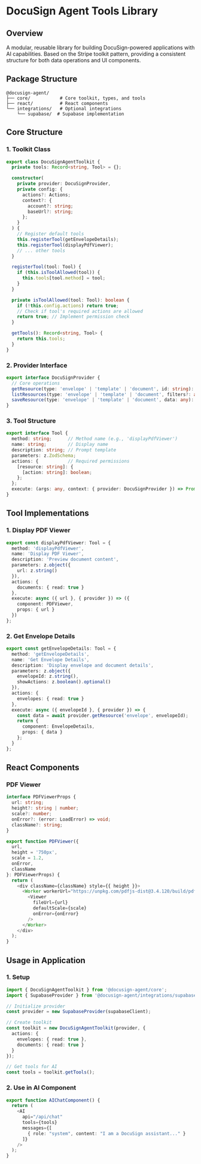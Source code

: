 # DocuSign Agent Tools Library

## Overview
A modular, reusable library for building DocuSign-powered applications with AI capabilities. Based on the Stripe toolkit pattern, providing a consistent structure for both data operations and UI components.

## Package Structure
```
@docusign-agent/
├── core/           # Core toolkit, types, and tools
├── react/          # React components
└── integrations/   # Optional integrations
    └── supabase/  # Supabase implementation
```

## Core Structure

### 1. Toolkit Class
```typescript
export class DocuSignAgentToolkit {
  private tools: Record<string, Tool> = {};

  constructor(
    private provider: DocuSignProvider,
    private config: {
      actions?: Actions;
      context?: {
        account?: string;
        baseUrl?: string;
      };
    }
  ) {
    // Register default tools
    this.registerTool(getEnvelopeDetails);
    this.registerTool(displayPdfViewer);
    // ... other tools
  }

  registerTool(tool: Tool) {
    if (this.isToolAllowed(tool)) {
      this.tools[tool.method] = tool;
    }
  }

  private isToolAllowed(tool: Tool): boolean {
    if (!this.config.actions) return true;
    // Check if tool's required actions are allowed
    return true; // Implement permission check
  }

  getTools(): Record<string, Tool> {
    return this.tools;
  }
}
```

### 2. Provider Interface
```typescript
export interface DocuSignProvider {
  // Core operations
  getResource(type: 'envelope' | 'template' | 'document', id: string): Promise<any>;
  listResources(type: 'envelope' | 'template' | 'document', filters?: any): Promise<any[]>;
  saveResource(type: 'envelope' | 'template' | 'document', data: any): Promise<void>;
}
```

### 3. Tool Structure
```typescript
export interface Tool {
  method: string;      // Method name (e.g., 'displayPdfViewer')
  name: string;        // Display name
  description: string; // Prompt template
  parameters: z.ZodSchema;
  actions: {           // Required permissions
    [resource: string]: {
      [action: string]: boolean;
    };
  };
  execute: (args: any, context: { provider: DocuSignProvider }) => Promise<any>;
}
```

## Tool Implementations

### 1. Display PDF Viewer
```typescript
export const displayPdfViewer: Tool = {
  method: 'displayPdfViewer',
  name: 'Display PDF Viewer',
  description: 'Preview document content',
  parameters: z.object({
    url: z.string()
  }),
  actions: {
    documents: { read: true }
  },
  execute: async ({ url }, { provider }) => ({
    component: PDFViewer,
    props: { url }
  })
};
```

### 2. Get Envelope Details
```typescript
export const getEnvelopeDetails: Tool = {
  method: 'getEnvelopeDetails',
  name: 'Get Envelope Details',
  description: 'Display envelope and document details',
  parameters: z.object({
    envelopeId: z.string(),
    showActions: z.boolean().optional()
  }),
  actions: {
    envelopes: { read: true }
  },
  execute: async ({ envelopeId }, { provider }) => {
    const data = await provider.getResource('envelope', envelopeId);
    return {
      component: EnvelopeDetails,
      props: { data }
    };
  }
};
```

## React Components

### PDF Viewer
```typescript
interface PDFViewerProps {
  url: string;
  height?: string | number;
  scale?: number;
  onError?: (error: LoadError) => void;
  className?: string;
}

export function PDFViewer({ 
  url, 
  height = '750px',
  scale = 1.2,
  onError,
  className 
}: PDFViewerProps) {
  return (
    <div className={className} style={{ height }}>
      <Worker workerUrl="https://unpkg.com/pdfjs-dist@3.4.120/build/pdf.worker.min.js">
        <Viewer
          fileUrl={url}
          defaultScale={scale}
          onError={onError}
        />
      </Worker>
    </div>
  );
}
```

## Usage in Application

### 1. Setup
```typescript
import { DocuSignAgentToolkit } from '@docusign-agent/core';
import { SupabaseProvider } from '@docusign-agent/integrations/supabase';

// Initialize provider
const provider = new SupabaseProvider(supabaseClient);

// Create toolkit
const toolkit = new DocuSignAgentToolkit(provider, {
  actions: {
    envelopes: { read: true },
    documents: { read: true }
  }
});

// Get tools for AI
const tools = toolkit.getTools();
```

### 2. Use in AI Component
```typescript
export function AIChatComponent() {
  return (
    <AI
      api="/api/chat"
      tools={tools}
      messages={[
        { role: "system", content: "I am a DocuSign assistant..." }
      ]}
    />
  );
}